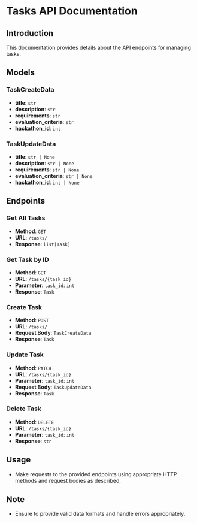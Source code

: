 # Tasks API Documentation

## Introduction

This documentation provides details about the API endpoints for managing tasks.

## Models

### TaskCreateData

- **title**: `str`
- **description**: `str`
- **requirements**: `str`
- **evaluation_criteria**: `str`
- **hackathon_id**: `int`

### TaskUpdateData

- **title**: `str | None`
- **description**: `str | None`
- **requirements**: `str | None`
- **evaluation_criteria**: `str | None`
- **hackathon_id**: `int | None`

## Endpoints

### Get All Tasks

- **Method**: `GET`
- **URL**: `/tasks/`
- **Response**: `list[Task]`

### Get Task by ID

- **Method**: `GET`
- **URL**: `/tasks/{task_id}`
- **Parameter**: `task_id`: `int`
- **Response**: `Task`

### Create Task

- **Method**: `POST`
- **URL**: `/tasks/`
- **Request Body**: `TaskCreateData`
- **Response**: `Task`

### Update Task

- **Method**: `PATCH`
- **URL**: `/tasks/{task_id}`
- **Parameter**: `task_id`: `int`
- **Request Body**: `TaskUpdateData`
- **Response**: `Task`

### Delete Task

- **Method**: `DELETE`
- **URL**: `/tasks/{task_id}`
- **Parameter**: `task_id`: `int`
- **Response**: `str`

## Usage

- Make requests to the provided endpoints using appropriate HTTP methods and request bodies as described.

## Note

- Ensure to provide valid data formats and handle errors appropriately.
